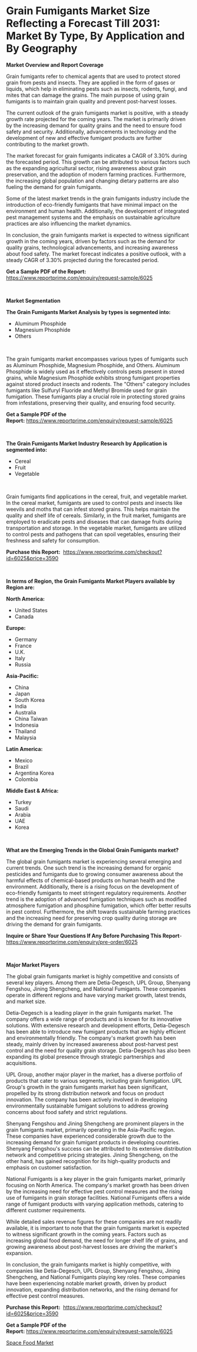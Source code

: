 <p><h1>Grain Fumigants Market Size Reflecting a Forecast Till 2031: Market By Type, By Application and By Geography</h1></p><p><strong>Market Overview and Report Coverage</strong></p>
<p><p>Grain fumigants refer to chemical agents that are used to protect stored grain from pests and insects. They are applied in the form of gases or liquids, which help in eliminating pests such as insects, rodents, fungi, and mites that can damage the grains. The main purpose of using grain fumigants is to maintain grain quality and prevent post-harvest losses.</p><p>The current outlook of the grain fumigants market is positive, with a steady growth rate projected for the coming years. The market is primarily driven by the increasing demand for quality grains and the need to ensure food safety and security. Additionally, advancements in technology and the development of new and effective fumigant products are further contributing to the market growth.</p><p>The market forecast for grain fumigants indicates a CAGR of 3.30% during the forecasted period. This growth can be attributed to various factors such as the expanding agricultural sector, rising awareness about grain preservation, and the adoption of modern farming practices. Furthermore, the increasing global population and changing dietary patterns are also fueling the demand for grain fumigants.</p><p>Some of the latest market trends in the grain fumigants industry include the introduction of eco-friendly fumigants that have minimal impact on the environment and human health. Additionally, the development of integrated pest management systems and the emphasis on sustainable agriculture practices are also influencing the market dynamics.</p><p>In conclusion, the grain fumigants market is expected to witness significant growth in the coming years, driven by factors such as the demand for quality grains, technological advancements, and increasing awareness about food safety. The market forecast indicates a positive outlook, with a steady CAGR of 3.30% projected during the forecasted period.</p></p>
<p><strong>Get a Sample PDF of the Report:</strong> <a href="https://www.reportprime.com/enquiry/request-sample/6025">https://www.reportprime.com/enquiry/request-sample/6025</a></p>
<p>&nbsp;</p>
<p><strong>Market Segmentation</strong></p>
<p><strong>The Grain Fumigants Market Analysis by types is segmented into:</strong></p>
<p><ul><li>Aluminum Phosphide</li><li>Magnesium Phosphide</li><li>Others</li></ul></p>
<p>&nbsp;</p>
<p><p>The grain fumigants market encompasses various types of fumigants such as Aluminum Phosphide, Magnesium Phosphide, and Others. Aluminum Phosphide is widely used as it effectively controls pests present in stored grains, while Magnesium Phosphide exhibits strong fumigant properties against stored product insects and rodents. The "Others" category includes fumigants like Sulfuryl Fluoride and Methyl Bromide used for grain fumigation. These fumigants play a crucial role in protecting stored grains from infestations, preserving their quality, and ensuring food security.</p></p>
<p><strong>Get a Sample PDF of the Report:</strong>&nbsp;<a href="https://www.reportprime.com/enquiry/request-sample/6025">https://www.reportprime.com/enquiry/request-sample/6025</a></p>
<p>&nbsp;</p>
<p><strong>The Grain Fumigants Market Industry Research by Application is segmented into:</strong></p>
<p><ul><li>Cereal</li><li>Fruit</li><li>Vegetable</li></ul></p>
<p>&nbsp;</p>
<p><p>Grain fumigants find applications in the cereal, fruit, and vegetable market. In the cereal market, fumigants are used to control pests and insects like weevils and moths that can infest stored grains. This helps maintain the quality and shelf life of cereals. Similarly, in the fruit market, fumigants are employed to eradicate pests and diseases that can damage fruits during transportation and storage. In the vegetable market, fumigants are utilized to control pests and pathogens that can spoil vegetables, ensuring their freshness and safety for consumption.</p></p>
<p><strong>Purchase this Report:</strong>&nbsp; <a href="https://www.reportprime.com/checkout?id=6025&price=3590">https://www.reportprime.com/checkout?id=6025&price=3590</a></p>
<p>&nbsp;</p>
<p><strong>In terms of Region, the Grain Fumigants Market Players available by Region are:</strong></p>
<p>
    <p> <strong> North America: </strong>
        <ul>
            <li>United States</li>
            <li>Canada</li>
        </ul>
        </p> 
    <p> <strong> Europe: </strong>
        <ul>
            <li>Germany</li>
            <li>France</li>
            <li>U.K.</li>
            <li>Italy</li>
            <li>Russia</li>
        </ul>
        </p> 
    <p> <strong> Asia-Pacific: </strong>
        <ul>
            <li>China</li>
            <li>Japan</li>
            <li>South Korea</li>
            <li>India</li>
            <li>Australia</li>
            <li>China Taiwan</li>
            <li>Indonesia</li>
            <li>Thailand</li>
            <li>Malaysia</li>
        </ul>
        </p> 
    <p> <strong> Latin America: </strong>
        <ul>
            <li>Mexico</li>
            <li>Brazil</li>
            <li>Argentina Korea</li>
            <li>Colombia</li>
        </ul>
        </p> 
    <p> <strong> Middle East & Africa: </strong>
        <ul>
            <li>Turkey</li>
            <li>Saudi</li>
            <li>Arabia</li>
            <li>UAE</li>
            <li>Korea</li>
        </ul>
    </p>
    </p>
<p>&nbsp;</p>
<p><strong>What are the Emerging Trends in the Global Grain Fumigants market?</strong></p>
<p><p>The global grain fumigants market is experiencing several emerging and current trends. One such trend is the increasing demand for organic pesticides and fumigants due to growing consumer awareness about the harmful effects of chemical-based products on human health and the environment. Additionally, there is a rising focus on the development of eco-friendly fumigants to meet stringent regulatory requirements. Another trend is the adoption of advanced fumigation techniques such as modified atmosphere fumigation and phosphine fumigation, which offer better results in pest control. Furthermore, the shift towards sustainable farming practices and the increasing need for preserving crop quality during storage are driving the demand for grain fumigants.</p></p>
<p><strong>Inquire or Share Your Questions If Any Before Purchasing This Report</strong>- <a href="https://www.reportprime.com/enquiry/pre-order/6025">https://www.reportprime.com/enquiry/pre-order/6025</a></p>
<p>&nbsp;</p>
<p><strong>Major Market Players</strong></p>
<p><p>The global grain fumigants market is highly competitive and consists of several key players. Among them are Detia-Degesch, UPL Group, Shenyang Fengshou, Jining Shengcheng, and National Fumigants. These companies operate in different regions and have varying market growth, latest trends, and market size.</p><p>Detia-Degesch is a leading player in the grain fumigants market. The company offers a wide range of products and is known for its innovative solutions. With extensive research and development efforts, Detia-Degesch has been able to introduce new fumigant products that are highly efficient and environmentally friendly. The company's market growth has been steady, mainly driven by increased awareness about post-harvest pest control and the need for quality grain storage. Detia-Degesch has also been expanding its global presence through strategic partnerships and acquisitions.</p><p>UPL Group, another major player in the market, has a diverse portfolio of products that cater to various segments, including grain fumigation. UPL Group's growth in the grain fumigants market has been significant, propelled by its strong distribution network and focus on product innovation. The company has been actively involved in developing environmentally sustainable fumigant solutions to address growing concerns about food safety and strict regulations.</p><p>Shenyang Fengshou and Jining Shengcheng are prominent players in the grain fumigants market, primarily operating in the Asia-Pacific region. These companies have experienced considerable growth due to the increasing demand for grain fumigant products in developing countries. Shenyang Fengshou's success can be attributed to its extensive distribution network and competitive pricing strategies. Jining Shengcheng, on the other hand, has gained recognition for its high-quality products and emphasis on customer satisfaction.</p><p>National Fumigants is a key player in the grain fumigants market, primarily focusing on North America. The company's market growth has been driven by the increasing need for effective pest control measures and the rising use of fumigants in grain storage facilities. National Fumigants offers a wide range of fumigant products with varying application methods, catering to different customer requirements.</p><p>While detailed sales revenue figures for these companies are not readily available, it is important to note that the grain fumigants market is expected to witness significant growth in the coming years. Factors such as increasing global food demand, the need for longer shelf life of grains, and growing awareness about post-harvest losses are driving the market's expansion.</p><p>In conclusion, the grain fumigants market is highly competitive, with companies like Detia-Degesch, UPL Group, Shenyang Fengshou, Jining Shengcheng, and National Fumigants playing key roles. These companies have been experiencing notable market growth, driven by product innovation, expanding distribution networks, and the rising demand for effective pest control measures.</p></p>
<p><strong>Purchase this Report:</strong>&nbsp;&nbsp;<a href="https://www.reportprime.com/checkout?id=6025&price=3590">https://www.reportprime.com/checkout?id=6025&price=3590</a></p>
<p></p>
<p><strong>Get a Sample PDF of the Report:</strong>&nbsp;<a href="https://www.reportprime.com/enquiry/request-sample/6025">https://www.reportprime.com/enquiry/request-sample/6025</a></p>
<p><p><a href="https://github.com/joannesouthgate/Market-Research-Report-List-1/blob/main/space-food-market.md">Space Food Market</a></p></p>